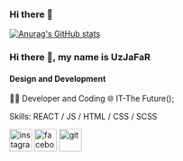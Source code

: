 ### Hi there 👋


[![Anurag's GitHub stats](https://github-readme-stats.vercel.app/api?username=UzJaFaR-13)](https://github.com/anuraghazra/github-readme-stats)

### Hi there 👋, my name is UzJaFaR
#### Design and Development
👨‍💻 Developer and Coding 🌐 IT-The Future();

Skills: REACT / JS / HTML / CSS / SCSS 

[<img src='https://cdn.jsdelivr.net/npm/simple-icons@3.0.1/icons/instagram.svg' alt='instagram' height='40'>](https://www.instagram.com/invites/contact/?i=v5rc6otezexs&utm_content=5hbxdp6)  [<img src='https://cdn.jsdelivr.net/npm/simple-icons@3.0.1/icons/facebook.svg' alt='facebook' height='40'>](https://www.instagram.com/invites/contact/?i=v5rc6otezexs&utm_content=5hbxdp6)  [<img src='https://cdn.jsdelivr.net/npm/simple-icons@3.0.1/icons/git.svg' alt='git' height='40'>](https://github.com/UzJaFaR-13)  


